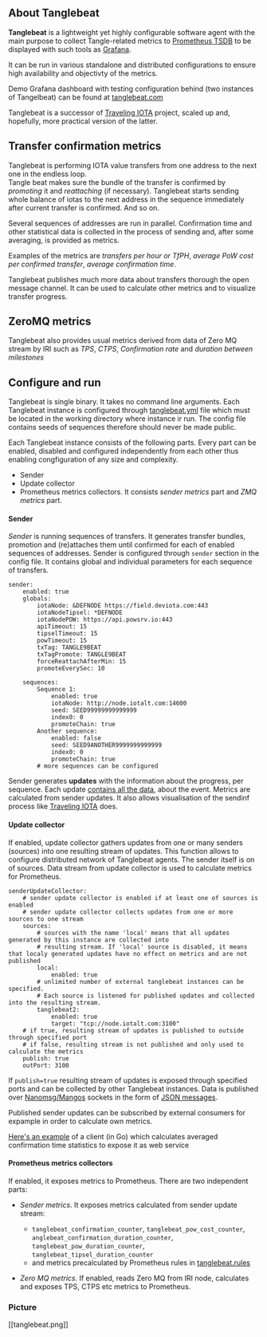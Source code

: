 ## About Tanglebeat
**Tanglebeat** is a lightweight yet highly configurable software agent with the main purpose to collect Tangle-related metrics to 
[Prometheus TSDB](https://prometheus.io/) to be displayed with such tools
as [Grafana](https://grafana.com). 

It can be run in various standalone and distributed configurations to ensure 
high availability and objectivty of the metrics.

Demo Grafana dashboard with testing configuration behind (two instances of Tangelbeat) can be found at [tanglebeat.com](http://tanglebeat.com:3000/d/85B_28aiz/tanglebeat-demo?refresh=10s&orgId=1&from=1541747401598&to=1541769001598&tab=general)

Tanglebeat is a successor of [Traveling IOTA](http://traviota.iotalt.com) project, 
scaled up and, hopefully, more practical version of the latter.

## Transfer confirmation metrics

Tanglebeat is performing IOTA value transfers from one address 
to the next one in the endless loop.  
Tangle beat makes sure the bundle of the transfer is confirmed by _promoting_
it and _reattaching_ (if necessary). 
Tanglebeat starts sending 
whole balance of iotas to the next address in the sequence immediately after current transfer is confirmed. And so on.

Several sequences of addresses are run in parallel. 
Confirmation time and other statistical data is collected in 
the process of sending and, after some averaging, is provided as 
metrics. 

Examples of the metrics are _transfers per hour or TfPH_, _average PoW cost per confirmed transfer_, _average confirmation time_.

Tanglebeat publishes much more data about transfers thorough the open message channel. It can be used to calculate other metrics and to visualize transfer progress.

## ZeroMQ metrics

Tanglebeat also provides usual metrics derived from data of Zero MQ stream by IRI such as _TPS_, _CTPS_, _Confirmation rate_ and _duration between milestones_

## Configure and run

Tanglebeat is single binary. It takes no command line arguments. Each Tanglebeat instance is configured 
through  [tanglebeat.yml](tanglebeat.yml) file which must be located in the working 
directory where instance ir run. The config file contains seeds of sequences therefore should never be made public.

Each Tanglebeat instance consists of the following parts. Every part can be enabled, disabled and configured
independently from each other thus enabling congfiguration of any size and complexity.
- Sender
- Update collector
- Prometheus metrics collectors. It consists _sender metrics_ part and _ZMQ metrics_ part.

#### Sender

_Sender_ is running sequences of transfers. It generates transfer bundles, promotion and 
(re)attaches them until confirmed for each of enabled sequences of addresses. 
Sender is configured through `sender` section in the config file. It contains global and individual parameters 
for each sequence of transfers.
```
sender:
    enabled: true
    globals:
        iotaNode: &DEFNODE https://field.deviota.com:443    
        iotaNodeTipsel: *DEFNODE              
        iotaNodePOW: https://api.powsrv.io:443
        apiTimeout: 15
        tipselTimeout: 15
        powTimeout: 15
        txTag: TANGLE9BEAT
        txTagPromote: TANGLE9BEAT
        forceReattachAfterMin: 15
        promoteEverySec: 10
        
    sequences:
        Sequence 1:
            enabled: true
            iotaNode: http://node.iotalt.com:14600
            seed: SEED99999999999999
            index0: 0
            promoteChain: true
        Another sequence:
            enabled: false
            seed: SEED9ANOTHER9999999999999
            index0: 0
            promoteChain: true
        # more sequences can be configured    
```   
Sender generates **updates** with the information 
about the progress, per sequence. Each update [contains all the data](https://github.com/lunfardo314/tanglebeat/blob/baf8c69bc119e5ba854d0d28a8746df94f1d318b/sender_update/types.go#L22), 
about the event. Metrics are calculated from sender updates. 
It also allows visualisation of the sendinf process like [Traveling IOTA](http://traviota.iotalt.com) does.
 
#### Update collector

If enabled, update collector gathers updates from one or many 
senders (sources) into one resulting stream of updates. This function allows to configure distributed network of Tanglebeat agents.
The sender itself is on of sources.
Data stream from update collector is used to calculate metrics for Prometheus.

```
senderUpdateCollector: 
    # sender update collector is enabled if at least one of sources is enabled
    # sender update collector collects updates from one or more sources to one stream
    sources: 
        # sources with the name 'local' means that all updates generated by this instance are collected into 
        # resulting stream. If 'local' source is disabled, it means that localy generated updates have no effect on metrics and are not published
        local:
            enabled: true
        # unlimited number of external tanglebeat instances can be specified. 
        # Each source is listened for published updates and collected into the resulting stream. 
        tanglebeat2:
            enabled: true
            target: "tcp://node.iotalt.com:3100"
    # if true, resulting stream of updates is published to outside through specified port
    # if false, resulting stream is not published and only used to calculate the metrics
    publish: true
    outPort: 3100
```

If `publish=true` resulting stream of updates is exposed through specified ports and can be collected by other 
Tanglebeat instances. Data is published over [Nanomsg/Mangos](https://github.com/nanomsg/mangos) 
sockets in the form of [JSON messages](https://github.com/lunfardo314/tanglebeat/blob/baf8c69bc119e5ba854d0d28a8746df94f1d318b/sender_update/types.go#L22).

Published sender updates can be subscribed by external consumers for expample in order to calculate own metrics. 

[Here's an example](https://github.com/lunfardo314/tanglebeat/tree/ver0/examples/statsws) of a client (in Go) which calculates averaged confirmation time statistics to expose it as web service


#### Prometheus metrics collectors
If enabled, it exposes metrics to Prometheus. There are two 
independent parts:
- _Sender metrics_. It exposes metrics calculated from sender update stream: 
    - `tanglebeat_confirmation_counter`, `tanglebeat_pow_cost_counter`, `anglebeat_confirmation_duration_counter`,
    `tanglebeat_pow_duration_counter`, `tanglebeat_tipsel_duration_counter`
    - and metrics precalculated by Prometheus rules in [tanglebeat.rules](tanglebeat.rules)

- _Zero MQ metrics_. If enabled, reads Zero MQ from IRI node, calculates and exposes 
   TPS, CTPS etc metrics to Prometheus.

### Picture

[[tanglebeat.png]]
